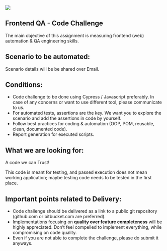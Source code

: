 ![](https://argaamplus.s3.amazonaws.com/159afd60-8669-4140-aa9e-fe46791f515d.png)

## Frontend QA - Code Challenge
The main objective of this assignment is measuring frontend (web) automation & QA engineering skills. 

## Scenario to be automated:
Scenario details will be be shared over Email. 

## Conditions:
- Code challenge to be done using Cypress / Javascript preferably. In case of any concerns or want to use different tool, please communicate to us.
- For automated tests, assertions are the key. We want you to explore the scenario and add the assertions in code by yourself.
- Follow best practices for coding & automation (OOP, POM, reusable, clean, documented code).
- Report generation for executed scripts.


## What we are looking for:
A code we can Trust!

This code is meant for testing, and passed execution does not mean working application; maybe testing code needs to be tested in the first place.

## Important points related to Delivery:
- Code challenge should be delivered as a link to a public git repository (github.com or bitbucket.com are preferred). 
- Implementations focusing on **quality over feature completeness** will be highly appreciated.  Don’t feel compelled to implement everything, while compromising on code quality. 
- Even if you are not able to complete the challenge, please do submit it anyways.
